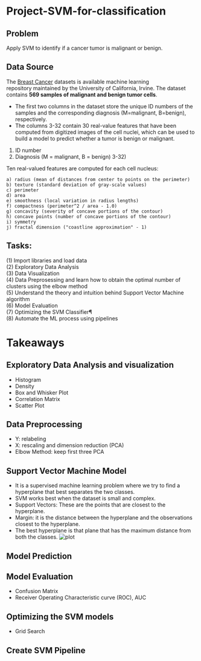 # Project-SVM-for-classification

## Problem
Apply SVM to identify if a cancer tumor is malignant or benign.

## Data Source
The [Breast Cancer](https://archive.ics.uci.edu/ml/datasets/Breast+Cancer+Wisconsin+%28Diagnostic%29) datasets is available machine learning repository maintained by the University of California, Irvine. The dataset contains **569 samples of malignant and benign tumor cells**. 
* The first two columns in the dataset store the unique ID numbers of the samples and the corresponding diagnosis (M=malignant, B=benign), respectively. 
* The columns 3-32 contain 30 real-value features that have been computed from digitized images of the cell nuclei, which can be used to build a model to predict whether a tumor is benign or malignant.
  

1) ID number
2) Diagnosis (M = malignant, B = benign)
3-32)

Ten real-valued features are computed for each cell nucleus:

	a) radius (mean of distances from center to points on the perimeter)
	b) texture (standard deviation of gray-scale values)
	c) perimeter
	d) area
	e) smoothness (local variation in radius lengths)
	f) compactness (perimeter^2 / area - 1.0)
	g) concavity (severity of concave portions of the contour)
	h) concave points (number of concave portions of the contour)
	i) symmetry 
	j) fractal dimension ("coastline approximation" - 1)

 
## Tasks:
(1) Import libraries and load data <br />
(2) Exploratory Data Analysis <br />
(3) Data Visualization <br /> 
(4) Data Preprosessing and learn how to obtain the optimal number of clusters using the elbow method <br />
(5) Understand the theory and intuition behind Support Vector Machine algorithm <br />
(6) Model Evaluation <br />
(7) Optimizing the SVM Classifier¶ <br />
(8) Automate the ML process using pipelines <br />



# Takeaways
## Exploratory Data Analysis and visualization
- Histogram
- Density 
- Box and Whisker Plot
- Correlation Matrix
- Scatter Plot

## Data Preprocessing
- Y: relabeling
- X: rescaling and dimension reduction (PCA)
- Elbow Method: keep first three PCA

## Support Vector Machine Model
- It is a supervised machine learning problem where we try to find a hyperplane that best separates the two classes.
- SVM works best when the dataset is small and complex.
- Support Vectors: These are the points that are closest to the hyperplane.
- Margin: it is the distance between the hyperplane and the observations closest to the hyperplane.
- The best hyperplane is that plane that has the maximum distance from both the classes.
![plot](https://user-images.githubusercontent.com/81390746/284029389-fc91640e-2d26-4714-a3e6-1987ef1d71ca.png)

## Model Prediction

## Model Evaluation 
- Confusion Matrix
- Receiver Operating Characteristic curve (ROC), AUC

## Optimizing the SVM models
- Grid Search

## Create SVM Pipeline







